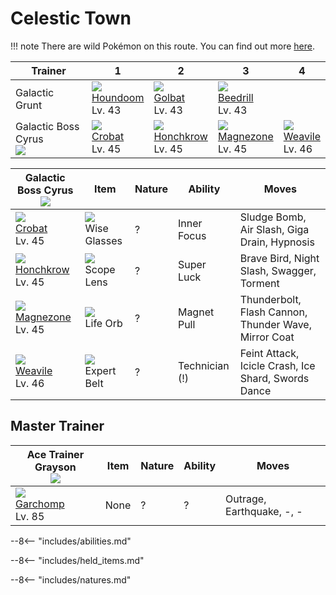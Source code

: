 # Celestic Town

!!! note
    There are wild Pokémon on this route. You can find out more [here](../../wild_pokemon/celestic_town/).


Trainer                           | 1                                | 2                                 | 3                                 | 4
---                               | ---                              | ---                               | ---                               | ---
Galactic Grunt                    | ![][229]<br>[Houndoom]<br>Lv. 43 | ![][042]<br>[Golbat]<br>Lv. 43    | ![][015]<br>[Beedrill]<br>Lv. 43  | &nbsp;
Galactic Boss Cyrus<br>![][cyrus] | ![][169]<br>[Crobat]<br>Lv. 45   | ![][430]<br>[Honchkrow]<br>Lv. 45 | ![][462]<br>[Magnezone]<br>Lv. 45 | ![][461]<br>[Weavile]<br>Lv. 46

Galactic Boss Cyrus<br>![][cyrus] | Item                              | Nature | Ability        | Moves
---                               | ---                               | ---    | ---            | ---
![][169]<br>[Crobat]<br>Lv. 45    | ![][wise-glasses]<br>Wise Glasses | ?      | Inner Focus    | Sludge Bomb, Air Slash, Giga Drain, Hypnosis
![][430]<br>[Honchkrow]<br>Lv. 45 | ![][scope-lens]<br>Scope Lens     | ?      | Super Luck     | Brave Bird, Night Slash, Swagger, Torment
![][462]<br>[Magnezone]<br>Lv. 45 | ![][life-orb]<br>Life Orb         | ?      | Magnet Pull    | Thunderbolt, Flash Cannon, Thunder Wave, Mirror Coat
![][461]<br>[Weavile]<br>Lv. 46   | ![][expert-belt]<br>Expert Belt   | ?      | Technician (!) | Feint Attack, Icicle Crash, Ice Shard, Swords Dance



## Master Trainer

Ace Trainer Grayson<br>![][ace_m] | Item | Nature | Ability | Moves
---                               | ---  | ---    | ---     | ---
![][445]<br>[Garchomp]<br>Lv. 85  | None | ?      | ?       | Outrage, Earthquake, -, -

--8<-- "includes/abilities.md"

--8<-- "includes/held_items.md"

--8<-- "includes/natures.md"

[Beedrill]: ../../pokemon_changes/015/
[Golbat]: ../../pokemon_changes/042/
[Crobat]: ../../pokemon_changes/169/
[Houndoom]: ../../pokemon_changes/229/
[Honchkrow]: ../../pokemon_changes/430/
[Garchomp]: ../../pokemon_changes/445/
[Weavile]: ../../pokemon_changes/461/
[Magnezone]: ../../pokemon_changes/462/
[expert-belt]: ../img/items/expert-belt.png
[life-orb]: ../img/items/life-orb.png
[scope-lens]: ../img/items/scope-lens.png
[wise-glasses]: ../img/items/wise-glasses.png
[015]: ../img/pokemon/015.png
[042]: ../img/pokemon/042.png
[169]: ../img/pokemon/169.png
[229]: ../img/pokemon/229.png
[430]: ../img/pokemon/430.png
[445]: ../img/pokemon/445.png
[461]: ../img/pokemon/461.png
[462]: ../img/pokemon/462.png
[cyrus]: ../img/trainer/cyrus.png
[ace_m]: ../img/trainer/ace_m.png
